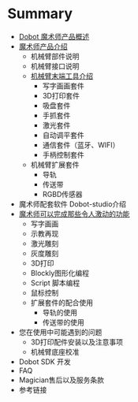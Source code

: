 # Summary

* [Dobot 魔术师产品概述](README.md)
* [魔术师产品介绍](chapter1.md)
  * 机械臂部件说明
  * 机械臂接口说明
  * [机械臂末端工具介绍](chapter1/ji-xie-bi-mo-duan-gong-ju-jie-shao.md)
    * 写字画画套件
    * 3D打印套件
    * 吸盘套件
    * 手抓套件
    * 激光套件
    * 自动调平套件
    * 通信套件（蓝牙、WIFI）
    * 手柄控制套件
  * 机械臂扩展套件
    * 导轨
    * 传送带
    * RGBD传感器
* 魔术师配套软件 Dobot-studio介绍
* [魔术师可以完成那些令人激动的功能](mo-zhu-shi-ke-yi-wan-cheng-na-xie-ling-ren-ji-dong-de-gong-neng.md)
  * 写字画画
  * 示教再现
  * 激光雕刻
  * 灰度雕刻
  * 3D打印
  * Blockly图形化编程
  * Script 脚本编程
  * 鼠标控制
  * 扩展套件的配合使用
    * 导轨的使用
    * 传送带的使用
* 您在使用中可能遇到的问题
  * 3D打印配件安装以及注意事项
  * 机械臂底座校准
* Dobot SDK 开发
* FAQ
* Magician售后以及服务条款
* 参考链接


